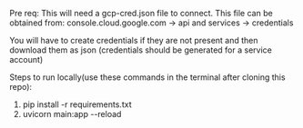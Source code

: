 Pre req:
This will need a gcp-cred.json file to connect. This file can be obtained from:
console.cloud.google.com -> api and services -> credentials

You will have to create credentials if they are not present and then download them as json
(credentials should be generated for a service account)

Steps to run locally(use these commands in the terminal after cloning this repo):
1. pip install -r requirements.txt
2. uvicorn main:app --reload


